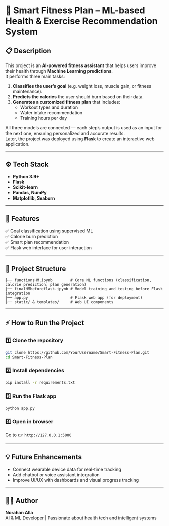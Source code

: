 # 🧠 Smart Fitness Plan – ML-based Health & Exercise Recommendation System

## 📋 Description
This project is an **AI-powered fitness assistant** that helps users improve their health through **Machine Learning predictions**.  
It performs three main tasks:  
1. **Classifies the user’s goal** (e.g. weight loss, muscle gain, or fitness maintenance).  
2. **Predicts the calories** the user should burn based on their data.  
3. **Generates a customized fitness plan** that includes:  
   - Workout types and duration  
   - Water intake recommendation  
   - Training hours per day  

All three models are connected — each step’s output is used as an input for the next one, ensuring personalized and accurate results.  
Later, the project was deployed using **Flask** to create an interactive web application.

---

## ⚙️ Tech Stack
- **Python 3.9+**
- **Flask**
- **Scikit-learn**
- **Pandas, NumPy**
- **Matplotlib, Seaborn**

---

## 🚀 Features
✅ Goal classification using supervised ML  
✅ Calorie burn prediction  
✅ Smart plan recommendation  
✅ Flask web interface for user interaction  

---

## 🧩 Project Structure
```
├── functionsHM.ipynb        # Core ML functions (classification, calorie prediction, plan generation)
├── finalHMbeforeflask.ipynb # Model training and testing before Flask integration
├── app.py                   # Flask web app (for deployment)
├── static/ & templates/     # Web UI components
```

---

## ⚡ How to Run the Project

### 1️⃣ Clone the repository
```bash
git clone https://github.com/YourUsername/Smart-Fitness-Plan.git
cd Smart-Fitness-Plan
```

### 2️⃣ Install dependencies
```bash
pip install -r requirements.txt
```

### 3️⃣ Run the Flask app
```bash
python app.py
```

### 4️⃣ Open in browser
Go to 👉 `http://127.0.0.1:5000`

---

## 💡 Future Enhancements
- Connect wearable device data for real-time tracking
- Add chatbot or voice assistant integration
- Improve UI/UX with dashboards and visual progress tracking

---

## 🧑‍💻 Author
**Norahan Alla**  
AI & ML Developer | Passionate about health tech and intelligent systems
